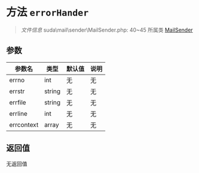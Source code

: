 # 方法 `errorHander`

> *文件信息* suda\mail\sender\MailSender.php: 40~45
> 所属类 [MailSender](../MailSender.md)




## 参数


| 参数名 | 类型 | 默认值 | 说明 |
|--------|-----|-------|-------|
| errno |  int | 无 | 无 |
| errstr |  string | 无 | 无 |
| errfile |  string | 无 | 无 |
| errline |  int | 无 | 无 |
| errcontext |  array | 无 | 无 |



## 返回值

无返回值

